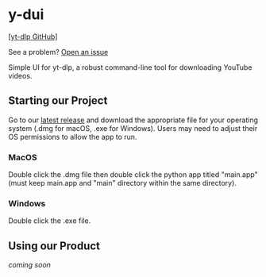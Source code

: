 # y-dui

[[yt-dlp GitHub]](https://github.com/yt-dlp/yt-dlp)

See a problem? [Open an issue](https://github.com/rphill299/y-dui/issues/new)

Simple UI for yt-dlp, a robust command-line tool for downloading YouTube videos.

## Starting our Project
Go to our [latest release](https://github.com/rphill299/y-dui/releases/tag/v1.1) and download the appropriate file for your operating system (.dmg for macOS, .exe for Windows).  Users may need to adjust their OS permissions to allow the app to run.

### MacOS
Double click the .dmg file then double click the python app titled "main.app" (must keep main.app and "main" directory within the same directory).

### Windows
Double click the .exe file.

## Using our Product
_coming soon_
